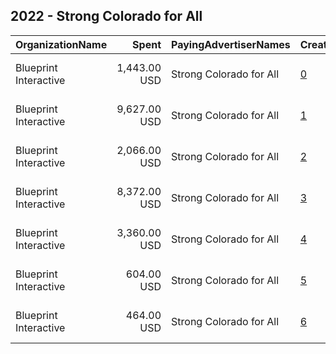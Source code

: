 ## 2022 - Strong Colorado for All 
|OrganizationName|Spent|PayingAdvertiserNames|CreativeUrls|Impressions|Genders|AgeBrackets|CountryCodes|BillingAddresses|CandidateBallotInformation|
|:---|---:|:---|:---|---:|:---|:---|:---|:---|:---|
|Blueprint Interactive|1,443.00 USD|Strong Colorado for All|[0](https://www.snap.com/political-ads/asset/438667ee60795a22740aec89150ac1abf351f520b016dbe76c17a427fbd6592d?mediaType=mp4)|44,781||18-34|united states|"1730 Rhode Island Ave NW Suite 1014,Washington,20036,US"||
|Blueprint Interactive|9,627.00 USD|Strong Colorado for All|[1](https://www.snap.com/political-ads/asset/147af46396554bbad9c2b8a8de653bdd605edb92b19b062d35260a4546c54d71?mediaType=mp4)|289,329||18-34|united states|"1730 Rhode Island Ave NW Suite 1014,Washington,20036,US"||
|Blueprint Interactive|2,066.00 USD|Strong Colorado for All|[2](https://www.snap.com/political-ads/asset/6a997cef1eee684973061ebdaa6a6835cdbe1b56c1de42eb65488819c96e614e?mediaType=mp4)|76,637||18-34|united states|"1730 Rhode Island Ave NW Suite 1014,Washington,20036,US"||
|Blueprint Interactive|8,372.00 USD|Strong Colorado for All|[3](https://www.snap.com/political-ads/asset/ac30eab445024fdd42420e989e5275cc66fb7fb857029bc7cecfdae317e24927?mediaType=mp4)|235,266||18-34|united states|"1730 Rhode Island Ave NW Suite 1014,Washington,20036,US"||
|Blueprint Interactive|3,360.00 USD|Strong Colorado for All|[4](https://www.snap.com/political-ads/asset/38577fafe361f3729fb1b31dd043bda3eaea5c3758194283c01f8d96e9b0d8ad?mediaType=mp4)|97,980||18-34|united states|"1730 Rhode Island Ave NW Suite 1014,Washington,20036,US"||
|Blueprint Interactive|604.00 USD|Strong Colorado for All|[5](https://www.snap.com/political-ads/asset/360e0e53a790bea881d5d780b8357f72bf6f1f34f008db17bcabb484d84c0071?mediaType=mp4)|22,012||18-34|united states|"1730 Rhode Island Ave NW Suite 1014,Washington,20036,US"||
|Blueprint Interactive|464.00 USD|Strong Colorado for All|[6](https://www.snap.com/political-ads/asset/5f09ab0b4bfbb9f36b080c6021742f414783fc260f67b25ac8135e8fa22a9ff2?mediaType=mp4)|12,410||18-34|united states|"1730 Rhode Island Ave NW Suite 1014,Washington,20036,US"||
